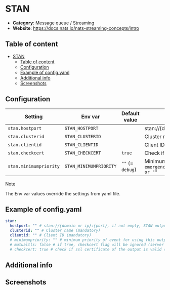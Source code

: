# STAN

- **Category**: Message queue / Streaming
- **Website**: https://docs.nats.io/nats-streaming-concepts/intro

## Table of content

- [STAN](#stan)
  - [Table of content](#table-of-content)
  - [Configuration](#configuration)
  - [Example of config.yaml](#example-of-configyaml)
  - [Additional info](#additional-info)
  - [Screenshots](#screenshots)

## Configuration

| Setting                | Env var                | Default value    | Description                                                                                                                         |
| ---------------------- | ---------------------- | ---------------- | ----------------------------------------------------------------------------------------------------------------------------------- |
| `stan.hostport`        | `STAN_HOSTPORT`        |                  | stan://{domain or ip}:{port}, if not empty, STAN output is **enabled**                                                              |
| `stan.clusterid`       | `STAN_CLUSTERID`       |                  | Cluster name (mandatory)                                                                                                            |
| `stan.clientid`        | `STAN_CLIENTID`        |                  | Client ID (mandatory)                                                                                                               |
| `stan.checkcert`       | `STAN_CHECKCERT`       | `true`           | Check if ssl certificate of the output is valid                                                                                     |
| `stan.minimumpriority` | `STAN_MINIMUMPRIORITY` | `""` (= `debug`) | Minimum priority of event for using this output, order is `emergency,alert,critical,error,warning,notice,informational,debug or ""` |

> [!NOTE]
The Env var values override the settings from yaml file.

## Example of config.yaml

```yaml
stan:
  hostport: "" # stan://{domain or ip}:{port}, if not empty, STAN output is enabled
  clusterid: "" # Cluster name (mandatory)
  clientid: "" # Client ID (mandatory)
  # minimumpriority: "" # minimum priority of event for using this output, order is emergency|alert|critical|error|warning|notice|informational|debug or "" (default)
  # mutualtls: false # if true, checkcert flag will be ignored (server cert will always be checked)
  # checkcert: true # check if ssl certificate of the output is valid (default: true)
```

## Additional info

## Screenshots

